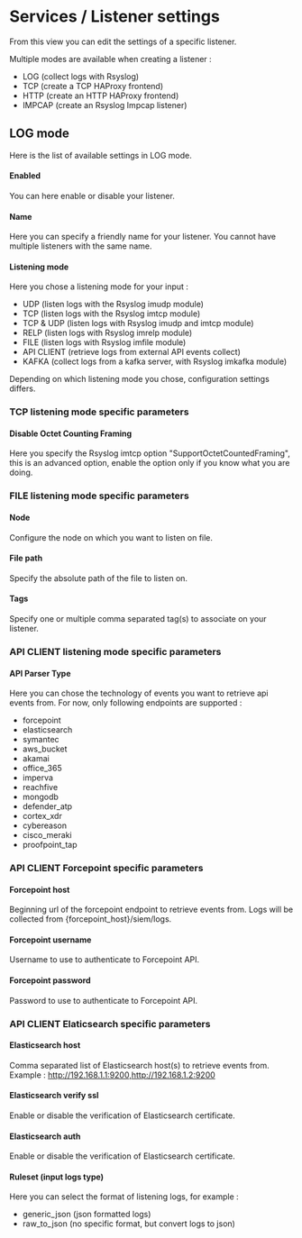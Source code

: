 # Services / Listener settings

From this view you can edit the settings of a specific listener.

Multiple modes are available when creating a listener :
 - LOG (collect logs with Rsyslog)
 - TCP (create a TCP HAProxy frontend)
 - HTTP (create an HTTP HAProxy frontend)
 - IMPCAP (create an Rsyslog Impcap listener)


## LOG mode

Here is the list of available settings in LOG mode.

#### Enabled

You can here enable or disable your listener.

#### Name

Here you can specify a friendly name for your listener. You cannot have multiple listeners with the same name.

#### Listening mode

Here you chose a listening mode for your input :
 - UDP (listen logs with the Rsyslog imudp module)
 - TCP (listen logs with the Rsyslog imtcp module)
 - TCP & UDP (listen logs with Rsyslog imudp and imtcp module)
 - RELP (listen logs with Rsyslog imrelp module)
 - FILE (listen logs with Rsyslog imfile module)
 - API CLIENT (retrieve logs from external API events collect)
 - KAFKA (collect logs from a kafka server, with Rsyslog imkafka module)

Depending on which listening mode you chose, configuration settings differs.

### TCP listening mode specific parameters

#### Disable Octet Counting Framing

Here you specify the Rsyslog imtcp option "SupportOctetCountedFraming", this is an advanced option, enable the option only if you know what you are doing.

### FILE listening mode specific parameters

#### Node

Configure the node on which you want to listen on file.

#### File path

Specify the absolute path of the file to listen on.

#### Tags

Specify one or multiple comma separated tag(s) to associate on your listener.

### API CLIENT listening mode specific parameters

#### API Parser Type

Here you can chose the technology of events you want to retrieve api events from. For now, only following endpoints are supported :
 - forcepoint
 - elasticsearch
 - symantec
 - aws_bucket
 - akamai
 - office_365
 - imperva
 - reachfive
 - mongodb
 - defender_atp
 - cortex_xdr
 - cybereason
 - cisco_meraki
 - proofpoint_tap

### API CLIENT Forcepoint specific parameters

#### Forcepoint host

Beginning url of the forcepoint endpoint to retrieve events from.
Logs will be collected from {forcepoint_host}/siem/logs.

#### Forcepoint username

Username to use to authenticate to Forcepoint API.

#### Forcepoint password

Password to use to authenticate to Forcepoint API.

### API CLIENT Elaticsearch specific parameters

#### Elasticsearch host

Comma separated list of Elasticsearch host(s) to retrieve events from.
Example : http://192.168.1.1:9200,http://192.168.1.2:9200

#### Elasticsearch verify ssl

Enable or disable the verification of Elasticsearch certificate.

#### Elasticsearch auth

Enable or disable the verification of Elasticsearch certificate.



#### Ruleset (input logs type)

Here you can select the format of listening logs, for example :
 - generic_json (json formatted logs)
 - raw_to_json (no specific format, but convert logs to json)

